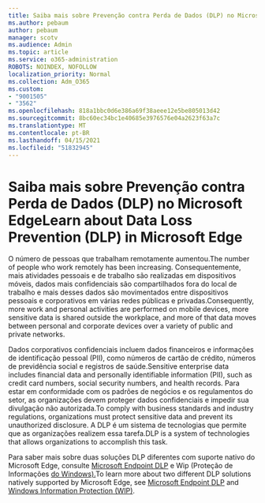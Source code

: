 ```yaml
---
title: Saiba mais sobre Prevenção contra Perda de Dados (DLP) no Microsoft Edge
ms.author: pebaum
author: pebaum
manager: scotv
ms.audience: Admin
ms.topic: article
ms.service: o365-administration
ROBOTS: NOINDEX, NOFOLLOW
localization_priority: Normal
ms.collection: Adm_O365
ms.custom:
- "9001505"
- "3562"
ms.openlocfilehash: 818a1bbc0d6e386a69f38aeee12e5be805013d42
ms.sourcegitcommit: 8bc60ec34bc1e40685e3976576e04a2623f63a7c
ms.translationtype: MT
ms.contentlocale: pt-BR
ms.lasthandoff: 04/15/2021
ms.locfileid: "51832945"
---
```

# <a name="learn-about-data-loss-prevention-dlp-in-microsoft-edge"></a><span data-ttu-id="652c7-102">Saiba mais sobre Prevenção contra Perda de Dados (DLP) no Microsoft Edge</span><span class="sxs-lookup"><span data-stu-id="652c7-102">Learn about Data Loss Prevention (DLP) in Microsoft Edge</span></span>

<span data-ttu-id="652c7-103">O número de pessoas que trabalham remotamente aumentou.</span><span class="sxs-lookup"><span data-stu-id="652c7-103">The number of people who work remotely has been increasing.</span></span> <span data-ttu-id="652c7-104">Consequentemente, mais atividades pessoais e de trabalho são realizadas em dispositivos móveis, dados mais confidenciais são compartilhados fora do local de trabalho e mais desses dados são movimentados entre dispositivos pessoais e corporativos em várias redes públicas e privadas.</span><span class="sxs-lookup"><span data-stu-id="652c7-104">Consequently, more work and personal activities are performed on mobile devices, more sensitive data is shared outside the workplace, and more of that data moves between personal and corporate devices over a variety of public and private networks.</span></span>

<span data-ttu-id="652c7-105">Dados corporativos confidenciais incluem dados financeiros e informações de identificação pessoal (PII), como números de cartão de crédito, números de previdência social e registros de saúde.</span><span class="sxs-lookup"><span data-stu-id="652c7-105">Sensitive enterprise data includes financial data and personally identifiable information (PII), such as credit card numbers, social security numbers, and health records.</span></span> <span data-ttu-id="652c7-106">Para estar em conformidade com os padrões de negócios e os regulamentos do setor, as organizações devem proteger dados confidenciais e impedir sua divulgação não autorizada.</span><span class="sxs-lookup"><span data-stu-id="652c7-106">To comply with business standards and industry regulations, organizations must protect sensitive data and prevent its unauthorized disclosure.</span></span> <span data-ttu-id="652c7-107">A DLP é um sistema de tecnologias que permite que as organizações realizem essa tarefa.</span><span class="sxs-lookup"><span data-stu-id="652c7-107">DLP is a system of technologies that allows organizations to accomplish this task.</span></span>

<span data-ttu-id="652c7-108">Para saber mais sobre duas soluções DLP diferentes com suporte nativo do Microsoft Edge, consulte [Microsoft Endpoint DLP](https://go.microsoft.com/fwlink/?linkid=2151765) e Wip (Proteção de Informações [do Windows).](https://go.microsoft.com/fwlink/?linkid=2151766)</span><span class="sxs-lookup"><span data-stu-id="652c7-108">To learn more about two different DLP solutions natively supported by Microsoft Edge, see [Microsoft Endpoint DLP](https://go.microsoft.com/fwlink/?linkid=2151765) and [Windows Information Protection (WIP)](https://go.microsoft.com/fwlink/?linkid=2151766).</span></span>